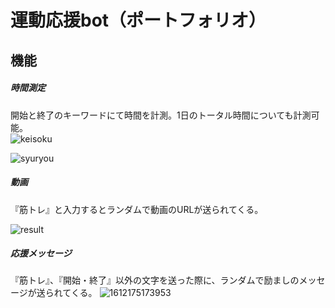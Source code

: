# 運動応援bot（ポートフォリオ）
## 機能
##### 時間測定
開始と終了のキーワードにて時間を計測。1日のトータル時間についても計測可能。  
![keisoku](https://user-images.githubusercontent.com/69065472/106447454-daabec80-64c4-11eb-945b-c83db966a9c8.gif)  

![syuryou](https://user-images.githubusercontent.com/69065472/106447617-0c24b800-64c5-11eb-94f8-59904fb7571f.gif)


##### 動画
『筋トレ』と入力するとランダムで動画のURLが送られてくる。  

![result](https://user-images.githubusercontent.com/69065472/106447844-5017bd00-64c5-11eb-979b-e59e0d0a7a66.gif)
##### 応援メッセージ
『筋トレ』、『開始・終了』以外の文字を送った際に、ランダムで励ましのメッセージが送られてくる。
![1612175173953](https://user-images.githubusercontent.com/69065472/106446529-b56aae80-64c3-11eb-8887-74a68b619bcb.jpg)

